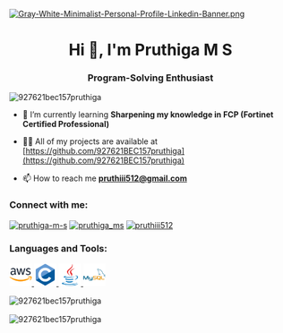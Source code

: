 [![Gray-White-Minimalist-Personal-Profile-Linkedin-Banner.png](https://i.postimg.cc/yNtdzSHW/Gray-White-Minimalist-Personal-Profile-Linkedin-Banner.png)](https://postimg.cc/yJhBmxWz)
<h1 align="center">Hi 👋, I'm Pruthiga M S</h1>
<h3 align="center">Program-Solving Enthusiast</h3>

<p align="left"> <img src="https://komarev.com/ghpvc/?username=927621bec157pruthiga&label=Profile%20views&color=0e75b6&style=flat" alt="927621bec157pruthiga" /> </p>

- 🌱 I’m currently learning **Sharpening my knowledge in FCP (Fortinet Certified Professional)**

- 👨‍💻 All of my projects are available at [https://github.com/927621BEC157pruthiga](https://github.com/927621BEC157pruthiga)

- 📫 How to reach me **pruthiii512@gmail.com**

<h3 align="left">Connect with me:</h3>
<p align="left">
<a href="https://linkedin.com/in/pruthiga-m-s" target="blank"><img align="center" src="https://raw.githubusercontent.com/rahuldkjain/github-profile-readme-generator/master/src/images/icons/Social/linked-in-alt.svg" alt="pruthiga-m-s" height="30" width="40" /></a>
<a href="https://instagram.com/pruthiga_ms" target="blank"><img align="center" src="https://raw.githubusercontent.com/rahuldkjain/github-profile-readme-generator/master/src/images/icons/Social/instagram.svg" alt="pruthiga_ms" height="30" width="40" /></a>
<a href="https://www.hackerrank.com/pruthiii512" target="blank"><img align="center" src="https://raw.githubusercontent.com/rahuldkjain/github-profile-readme-generator/master/src/images/icons/Social/hackerrank.svg" alt="pruthiii512" height="30" width="40" /></a>
</p>

<h3 align="left">Languages and Tools:</h3>
<p align="left"> <a href="https://aws.amazon.com" target="_blank" rel="noreferrer"> <img src="https://raw.githubusercontent.com/devicons/devicon/master/icons/amazonwebservices/amazonwebservices-original-wordmark.svg" alt="aws" width="40" height="40"/> </a> <a href="https://www.cprogramming.com/" target="_blank" rel="noreferrer"> <img src="https://raw.githubusercontent.com/devicons/devicon/master/icons/c/c-original.svg" alt="c" width="40" height="40"/>  </a> <a href="https://www.java.com" target="_blank" rel="noreferrer"> <img src="https://raw.githubusercontent.com/devicons/devicon/master/icons/java/java-original.svg" alt="java" width="40" height="40"/> </a> <a href="https://www.mysql.com/" target="_blank" rel="noreferrer"> <img src="https://raw.githubusercontent.com/devicons/devicon/master/icons/mysql/mysql-original-wordmark.svg" alt="mysql" width="40" height="40"/> </a> </p>

<p><img align="center" src="https://github-readme-stats.vercel.app/api/top-langs?username=927621bec157pruthiga&show_icons=true&locale=en&layout=compact" alt="927621bec157pruthiga" /></p>

<p><img align="center" src="https://github-readme-streak-stats.herokuapp.com/?user=927621bec157pruthiga&" alt="927621bec157pruthiga" /></p>
